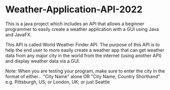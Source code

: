 # Weather-Application-API-2022
This is a java project which includes an API that allows a beginner programmer to easily create a weather application with a GUI using Java and JavaFX. 

This API is called World Weather Finder API. The purpose of this API is to help the end user to more easily create a weather app that can get weather data from any major city in the world from the internet (using another API) and display weather data via a GUI. 

Note:  When you are testing your program, make sure to enter the city in the format of either... "City Name" alone OR "City Name, Country Shorthand" e.g. Pittsburgh, US; or London, UK; or just Seattle

